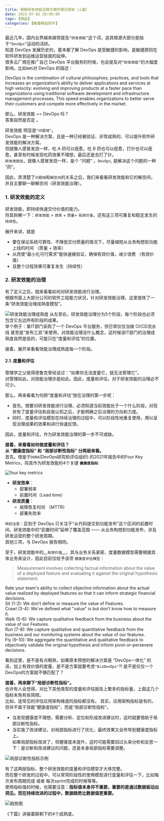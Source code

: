 ```yaml
---  
title: 聊聊研发效能治理方案的理论框架（上篇）    
date: 2022-07-02 20:00:00  
tags: [精益]   
categories: [敏捷精益软件]  
---  
```


最近几年，国内业界越来越常提及`“研发效能”`这个词，追其根源大部分是始于`“DevOps”`运动的活跃。  
知道 DevOps 发展历史的，基本都了解 DevOps 是受敏捷的影响，是敏捷原则在软件研发到运维运营层面的延伸。  
很多云厂商在推广自己 DevOps 平台服务的时候，也会提及对`“研发效能”`的大幅度影响，比如`AWS`对 DevOps 的描述：
>
DevOps is the combination of cultural philosophies, practices, and tools that increases an organization’s ability to deliver applications and services at high velocity: evolving and improving products at a faster pace than organizations using traditional software development and infrastructure management processes. This speed enables organizations to better serve their customers and compete more effectively in the market.

那么，研发效能 == DevOps 吗？  
答案自然是否定 。  
<!-- more -->
研发效能 明显是`"问题域"`。  
DevOps 是一种解决方案，且是一种已经被验证、非常成熟的、可以提升软件研发效能的解决方案。  
但就像人感冒发烧一样，吃 A 药可以痊愈，吃 B 药也可以痊愈，打针也可以痊愈，甚至有时候发现吃药效果不理想，最后还是去打了针。  
`研发效能低`，就像人感冒发烧一样，是个 “问题” 。`DevOps`, 是解决这个问题的一种 “药”。

因此，弄清楚了`问题域`和`解空间`的关系之后，我们来看看研发效能和它的解空间，并且主要聊一聊解空间（研发效能治理）。

### 1. 研发效能的定义
研发效能，即持续快速交付价值的能力。  
将其拆解一下：`研发效能` = `效率` + `质量`+ `有效价值`，还有这三项可重复和稳定发生的`持续性`。  

展开来讲，就是

- 要在保证系统可靠性、不降低交付质量的情况下，尽量缩短从业务构想到功能上线的时间  （质量 + 效率）  
- 从而使“最小化可行需求”能快速被验证，确保有效价值，减少浪费  （有效价值）  
- 且整个过程效果可重复发生（持续性）  

### 2. 研发效能的治理
有了定义之后，就来看看如何对研发效能进行治理。  
根据市面上大部分公司的软件工程能力状况，针对研发效能治理，这里提炼了一条“研发效能治理成熟度模型”。

![研发效能治理成熟度](./聊聊研发效能治理方案的理论框架/治理成熟度曲线.png)
从左至右，研发效能治理分为5个阶段，每个阶段也必须包含它左边所有阶段的成果。  
举个例子：某IT部门采购了一个 DevOps 平台服务，但日常仅仅当做 CI/CD流水线 甚至是“发布工具”来使用，对效能治理没什么概念，这时候该IT部门的治理成熟度自然是低的，可能只在“度量和评估”的位置。

接着，展开来看看效能治理成熟度每一个阶段。

#### 2.1. 度量和评估
管理学之父彼得德鲁克曾经说过：“如果你无法度量它，就无法管理它”。  
对管理如此，对效能治理亦是如此。因此，度量和评估，对于研发效能的治理必不可少。

那么，再来看看为何把“度量和评估”放在治理的第一步呢：

- 首先，想要对研发效能进行治理，必须知道当前效能处于一个什么阶段，对现状有了度量评估和自我认知之后，才能明确之后治理的方向和力度。  
- 同时，度量和评估模型在持续治理的过程中，可以阶段性地重复使用，用以呈现治理成果的效果和进行快速反馈。  

因此，度量和评估，作为研发效能治理的第一步不可或缺。

__接着，来看看如何做度量和评估？__    
__从 “健康度指标” 和 “局部诊断性指标” 分两层来看。__  
首先，借鉴于`DORA`(DevOps研究和评估组织) 的2021年报告中的Four Key Metrics，将其作为研发效能的4个关键 __`健康度指标`__:

![four key metrics](./聊聊研发效能治理方案的理论框架/four_key_metrics.png)

- __研发效率__：
	- 部署频率 
	- 前置时间（Lead time）
- __研发质量__：
	- 故障恢复时间 （MTTR）
	- 部署失败率  
	
`特别注意`：区别于 DevOps 只关注于“从代码提交到功能发布”这个区间的前置时间，研发效能中的“前置时间”延伸了覆盖范围 —— 从业务构想到功能发布，涉及研发运营的整个研发周期。  
其他三项，与 DevOps 报告相同。

至于，研发效能中的__`有效价值`__，其与业务关系紧密，度量数据模型需要根据具体业务来设计，因此目前仅给予该项 `健康度评估模型`：
> Measurement involves collecting factual information about the value of a deployed feature and evaluating it against the original hypothesis statement.
> 
Rate your team's ability to collect objective information about the actual value realized by deployed features so that it can inform strategic financial decisions.  
Sit (1-2): We don’t define or measure the value of Features.  
Crawl (3-4): We’ve defined what "value" is but don’t know how to measure it.  
Walk (5-6): We capture qualitative feedback from the business about the value of our Features.   
Run (7-8): We capture qualitative and quantitative feedback from the business and our monitoring systems about the value of our features.  
Fly (9-10): We aggregate the quantitative and qualitative feedback to objectively validate the original hypothesis and inform pivot-or-persevere decisions.
  
看到这里，是不是有点眼熟，如果原本预想的解决方案是 “DevOps一体化” 的话，加上有效价值的度量，是不是方案就要考虑`"BizDevOps"`?! 是不是仅仅一个DevOps的方案就不够匹配了？

__接着，再来聊下“局部诊断性指标”。__  
也许有人会觉得，对比下其他类型的度量和评估报告上繁多的指标量，上面这几个指标未免有些简陋。  
比如，连常见的评估应用架构维度的指标都没有。
其实，应用架构指标是有的，但并不属于效能“健康度指标”，而是“局部诊断性指标”。

- 当发现健康度不理想，需要分析、定位和形成改进建议时，这时就要借助于局部诊断性指标。
- 当实施了改进建议，对局部指标进行了优化，最终效果又会传导到健康度指标上。  
如果局部指标改进了，但健康度未提升，这时可能需要回过头来分析和反思一下：是诊断和改进建议的问题，还是本身局部指标需要调整。

![局部诊断性指标示例](./聊聊研发效能治理方案的理论框架/局部诊断性指标.png)

有了这两层指标，整个研发效能的度量和评估模型才大体完整。  
而在整个研发的过程中，可以常常阶段性的使用模型进行度量和评估一下，比如每次发布周期完成 或者 每次sprint完成的时候等等。  
使用指标值的时候，也需要注意：__指标值本身并不重要，重要的是通过数据驱动出洞见。而在持续改进的过程中，数据趋势比数据值更重要。__

![趋势图](./聊聊研发效能治理方案的理论框架/key_metrics_report.png)



《下篇》讲接着聊剩下的4个成熟度。

